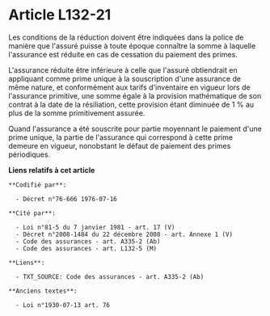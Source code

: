 # Article L132-21

Les conditions de la réduction doivent être indiquées dans la police de manière que l'assuré puisse à toute époque connaître
la somme à laquelle l'assurance est réduite en cas de cessation du paiement des primes.

L'assurance réduite être inférieure à celle que l'assuré obtiendrait en appliquant comme prime unique à la souscription d'une
assurance de même nature, et conformément aux tarifs d'inventaire en vigueur lors de l'assurance primitive, une somme égale à
la provision mathématique de son contrat à la date de la résiliation, cette provision étant diminuée de 1 % au plus de la
somme primitivement assurée.

Quand l'assurance a été souscrite pour partie moyennant le paiement d'une prime unique, la partie de l'assurance qui
correspond à cette prime demeure en vigueur, nonobstant le défaut de paiement des primes périodiques.

**Liens relatifs à cet article**

	**Codifié par**:

	  - Décret n°76-666 1976-07-16

	**Cité par**:

	  - Loi n°81-5 du 7 janvier 1981 - art. 17 (V)
	  - Décret n°2008-1484 du 22 décembre 2008 - art. Annexe 1 (V)
	  - Code des assurances - art. A335-2 (Ab)
	  - Code des assurances - art. L132-5 (M)

	**Liens**:

	  - TXT_SOURCE: Code des assurances - art. A335-2 (Ab)

	**Anciens textes**:

	  - Loi n°1930-07-13 art. 76
